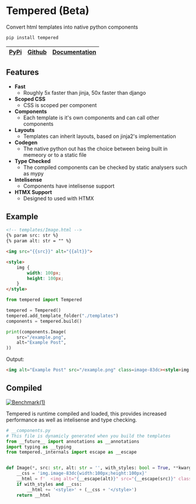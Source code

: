 # Tempered (Beta)

Convert html templates into native python components


```python
pip install tempered
```

| [PyPi](https://pypi.org/project/tempered) | [Github](https://github.com/Ben-Brady/tempered) | [Documentation](https://github.com/Ben-Brady/tempered/blob/main/Documentation.md) |
| - | - | - |


## Features

- **Fast**
  - Roughly 5x faster than jinja, 50x faster than django
- **Scoped CSS**
  - CSS is scoped per component
- **Components**
  - Each template is it's own components and can call other components
- **Layouts**
  - Templates can inherit layouts, based on jinja2's implementation
- **Codegen**
  - The native python out has the choice between being built in memeory or to a static file
- **Type Checked**
  - The compiled components can be checked by static analysers such as mypy
- **Intelisense**
  - Components have intelisense support
- **HTMX Support**
  - Designed to used with HTMX

## Example

```html
<!-- templates/Image.html -->
{% param src: str %}
{% param alt: str = "" %}

<img src="{{src}}" alt="{{alt}}">

<style>
    img {
        width: 100px;
        height: 100px;
    }
</style>
```

```python
from tempered import Tempered

tempered = Tempered()
tempered.add_template_folder("./templates")
components = tempered.build()

print(components.Image(
    src="/example.png",
    alt="Example Post",
))
```

Output:
```html
<img alt="Example Post" src="/example.png" class=image-83dc><style>img.image-83dc{width:100px;height:100px}</style>
```

## Compiled

[![Benchmark(1)](https://github.com/Ben-Brady/tempered/assets/64110708/456540e2-cdeb-4ebb-a6f5-c2f82b33f499)](https://github.com/Ben-Brady/tempered/tree/main/benchmarks)

Tempered is runtime compiled and loaded, this provides increased performance as well as intelisense and type checking.

```python
# __components.py
# This file is dynamicly generated when you build the templates
from __future__ import annotations as __annotations
import typing as __typing
from tempered._internals import escape as __escape


def Image(*, src: str, alt: str = '', with_styles: bool = True, **kwargs: __typing.Any) -> str:
    __css = 'img.image-83dc{width:100px;height:100px}'
    __html = f'  <img alt="{__escape(alt)}" src="{__escape(src)}" class=image-83dc>'
    if with_styles and __css:
        __html += '<style>' + (__css + '</style>')
    return __html

```
